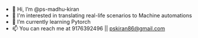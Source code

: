 - 👋 Hi, I’m @ps-madhu-kiran
- 👀 I'm interested in translating real-life scenarios to Machine automations
- 🌱 I’m currently learning Pytorch
- 📫 You can reach me at 9176392496 || pskiran86@gmail.com

<!---
ps-madhu-kiran/ps-madhu-kiran is a ✨ special ✨ repository because its `README.md` (this file) appears on your GitHub profile.
You can click the Preview link to take a look at your changes.
--->
